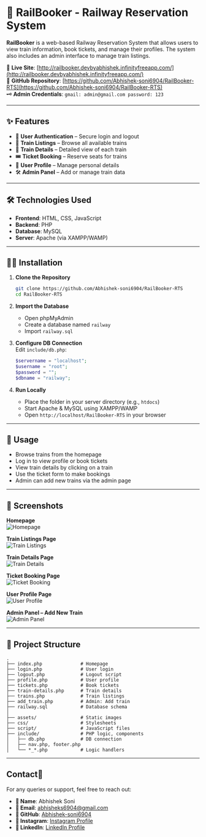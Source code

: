 # 🚆 RailBooker - Railway Reservation System

**RailBooker** is a web-based Railway Reservation System that allows users to view train information, book tickets, and manage their profiles. The system also includes an admin interface to manage train listings.

🔗 **Live Site**: [http://railbooker.devbyabhishek.infinityfreeapp.com/](http://railbooker.devbyabhishek.infinityfreeapp.com/)  
📂 **GitHub Repository**: [https://github.com/Abhishek-soni6904/RailBooker-RTS](https://github.com/Abhishek-soni6904/RailBooker-RTS)  
🗝️ **Admin Credentials**: ```gmail: admin@gmail.com password: 123```

---

## ✨ Features

- 🔐 **User Authentication** – Secure login and logout
- 🚄 **Train Listings** – Browse all available trains
- 📄 **Train Details** – Detailed view of each train
- 🎟️ **Ticket Booking** – Reserve seats for trains
- 👤 **User Profile** – Manage personal details
- 🛠️ **Admin Panel** – Add or manage train data

---

## 🛠️ Technologies Used

- **Frontend**: HTML, CSS, JavaScript
- **Backend**: PHP
- **Database**: MySQL
- **Server**: Apache (via XAMPP/WAMP)

---

## 🧑‍💻 Installation

1. **Clone the Repository**

   ```bash
   git clone https://github.com/Abhishek-soni6904/RailBooker-RTS
   cd RailBooker-RTS
   ```

2. **Import the Database**

   - Open phpMyAdmin
   - Create a database named `railway`
   - Import `railway.sql`

3. **Configure DB Connection**  
   Edit `include/db.php`:

   ```php
   $servername = "localhost";
   $username = "root";
   $password = "";
   $dbname = "railway";
   ```

4. **Run Locally**
   - Place the folder in your server directory (e.g., `htdocs`)
   - Start Apache & MySQL using XAMPP/WAMP
   - Open `http://localhost/RailBooker-RTS` in your browser

---

## 🚀 Usage

- Browse trains from the homepage
- Log in to view profile or book tickets
- View train details by clicking on a train
- Use the ticket form to make bookings
- Admin can add new trains via the admin page

---

## 📸 Screenshots

**Homepage**  
![Homepage](assets/screenshots/home.png)

**Train Listings Page**  
![Train Listings](assets/screenshots/trains.png)

**Train Details Page**  
![Train Details](assets/screenshots/TrainDetails.png)

**Ticket Booking Page**  
![Ticket Booking](assets/screenshots/Tickets.png)

**User Profile Page**  
![User Profile](assets/screenshots/Profile.png)

**Admin Panel – Add New Train**  
![Admin Panel](assets/screenshots/addNewTrain.png)

---

## 📁 Project Structure

```
.
├── index.php              # Homepage
├── login.php              # User login
├── logout.php             # Logout script
├── profile.php            # User profile
├── tickets.php            # Book tickets
├── train-details.php      # Train details
├── trains.php             # Train listings
├── add_train.php          # Admin: Add train
├── railway.sql            # Database schema
│
├── assets/                # Static images
├── css/                   # Stylesheets
├── script/                # JavaScript files
├── include/               # PHP logic, components
│   ├── db.php             # DB connection
│   ├── nav.php, footer.php
│   └── *_*.php            # Logic handlers
```

---

## Contact📩

For any queries or support, feel free to reach out:

- **👤 Name**: Abhishek Soni
- **📧 Email**: abhisheks6904@gmail.com
- **🔗 GitHub**: [Abhishek-soni6904](https://github.com/Abhishek-soni6904)
- **📸 Instagram**: [Instagram Profile](https://www.instagram.com/_abhishek._.soni_/)
- **💼 LinkedIn**: [LinkedIn Profile](https://www.linkedin.com/in/abhishek-soni-662028331/)
